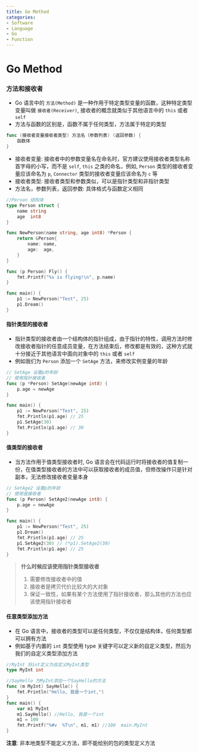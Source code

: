 ```yaml
---
title: Go Method
categories:
- Software
- Language
- Go
- Function
---
```

# Go Method

### 方法和接收者

- Go 语言中的 `方法(Method)` 是一种作用于特定类型变量的函数，这种特定类型变量叫做 `接收者(Receiver)`, 接收者的概念就类似于其他语言中的 `this` 或者 `self`
- 方法与函数的区别是，函数不属于任何类型，方法属于特定的类型

```go
func (接收者变量接收者类型) 方法名（参数列表) (返回参数) {
    函数体
}
```

- 接收者变量: 接收者中的参数变量名在命名时，官方建议使用接收者类型名称首字母的小写，而不是 `self`, `this` 之类的命名，例如, `Person` 类型的接收者变量应该命名为 `p`, `Connector` 类型的接收者变量应该命名为 `c` 等
- 接收者类型: 接收者类型和参数类似，可以是指针类型和非指针类型
- 方法名，参数列表，返回参数: 具体格式与函数定义相同

```go
//Person 结构体
type Person struct {
	name string
	age  int8
}

func NewPerson(name string, age int8) *Person {
	return &Person{
		name: name,
		age:  age,
	}
}

func (p Person) Fly() {
	fmt.Printf("%s is flying!\n", p.name)
}

func main() {
	p1 := NewPerson("Test", 25)
	p1.Dream()
}
```

#### 指针类型的接收者

- 指针类型的接收者由一个结构体的指针组成，由于指针的特性，调用方法时修改接收者指针的任意成员变量，在方法结束后，修改都是有效的，这种方式就十分接近于其他语言中面向对象中的 `this` 或者 `self`
- 例如我们为 `Person` 添加一个 `SetAge` 方法，来修改实例变量的年龄

```go
// SetAge 设置p的年龄
// 使用指针接收者
func (p *Person) SetAge(newAge int8) {
	p.age = newAge
}
```

```go
func main() {
	p1 := NewPerson("Test", 25)
	fmt.Println(p1.age) // 25
	p1.SetAge(30)
	fmt.Println(p1.age) // 30
}
```

#### 值类型的接收者

- 当方法作用于值类型接收者时, Go 语言会在代码运行时将接收者的值复制一份，在值类型接收者的方法中可以获取接收者的成员值，但修改操作只是针对副本，无法修改接收者变量本身

```go
// SetAge2 设置p的年龄
// 使用值接收者
func (p Person) SetAge2(newAge int8) {
	p.age = newAge
}

func main() {
	p1 := NewPerson("Test", 25)
	p1.Dream()
	fmt.Println(p1.age) // 25
	p1.SetAge2(30) // (*p1).SetAge2(30)
	fmt.Println(p1.age) // 25
}
```

>**什么时候应该使用指针类型接收者**
>
>1. 需要修改接收者中的值
>2. 接收者是拷贝代价比较大的大对象
>3. 保证一致性，如果有某个方法使用了指针接收者，那么其他的方法也应该使用指针接收者

#### 任意类型添加方法

- 在 Go 语言中，接收者的类型可以是任何类型，不仅仅是结构体，任何类型都可以拥有方法
- 例如基于内置的 `int` 类型使用 type 关键字可以定义新的自定义类型，然后为我们的自定义类型添加方法

```go
//MyInt 将int定义为自定义MyInt类型
type MyInt int

//SayHello 为MyInt添加一个SayHello的方法
func (m MyInt) SayHello() {
	fmt.Println("Hello, 我是一个int,")
}
func main() {
	var m1 MyInt
	m1.SayHello() //Hello, 我是一个int
	m1 = 100
	fmt.Printf("%#v  %T\n", m1, m1) //100  main.MyInt
}
```

**注意**: 非本地类型不能定义方法，即不能给别的包的类型定义方法